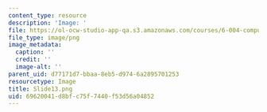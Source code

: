 ```yaml
---
content_type: resource
description: 'Image: '
file: https://ol-ocw-studio-app-qa.s3.amazonaws.com/courses/6-004-computation-structures-spring-2017/69620041d8bfc75f7440f53d56a04852_Slide13.png
file_type: image/png
image_metadata:
  caption: ''
  credit: ''
  image-alt: ''
parent_uid: d77171d7-bbaa-8eb5-d974-6a2895701253
resourcetype: Image
title: Slide13.png
uid: 69620041-d8bf-c75f-7440-f53d56a04852
---
```

